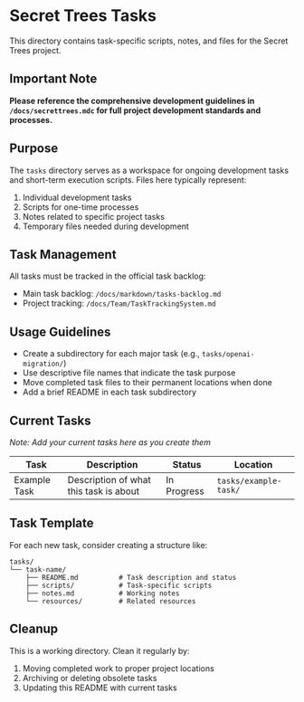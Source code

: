 # Secret Trees Tasks

This directory contains task-specific scripts, notes, and files for the Secret Trees project.

## Important Note

**Please reference the comprehensive development guidelines in `/docs/secrettrees.mdc` for full project development standards and processes.**

## Purpose

The `tasks` directory serves as a workspace for ongoing development tasks and short-term execution scripts. Files here typically represent:

1. Individual development tasks
2. Scripts for one-time processes
3. Notes related to specific project tasks
4. Temporary files needed during development

## Task Management

All tasks must be tracked in the official task backlog:
- Main task backlog: `/docs/markdown/tasks-backlog.md`
- Project tracking: `/docs/Team/TaskTrackingSystem.md`

## Usage Guidelines

- Create a subdirectory for each major task (e.g., `tasks/openai-migration/`)
- Use descriptive file names that indicate the task purpose
- Move completed task files to their permanent locations when done
- Add a brief README in each task subdirectory

## Current Tasks

*Note: Add your current tasks here as you create them*

| Task | Description | Status | Location |
|------|-------------|--------|----------|
| Example Task | Description of what this task is about | In Progress | `tasks/example-task/` |

## Task Template

For each new task, consider creating a structure like:

```
tasks/
└── task-name/
    ├── README.md          # Task description and status
    ├── scripts/           # Task-specific scripts
    ├── notes.md           # Working notes
    └── resources/         # Related resources
```

## Cleanup

This is a working directory. Clean it regularly by:
1. Moving completed work to proper project locations
2. Archiving or deleting obsolete tasks
3. Updating this README with current tasks 